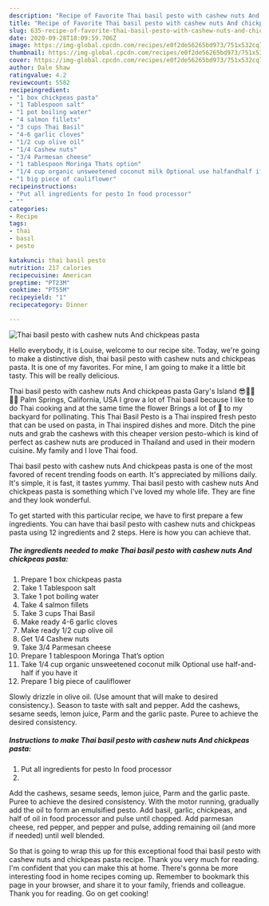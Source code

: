 ```yaml
---
description: "Recipe of Favorite Thai basil pesto with cashew nuts And chickpeas pasta"
title: "Recipe of Favorite Thai basil pesto with cashew nuts And chickpeas pasta"
slug: 635-recipe-of-favorite-thai-basil-pesto-with-cashew-nuts-and-chickpeas-pasta
date: 2020-09-28T18:09:59.706Z
image: https://img-global.cpcdn.com/recipes/e0f2de56265bd973/751x532cq70/thai-basil-pesto-with-cashew-nuts-and-chickpeas-pasta-recipe-main-photo.jpg
thumbnail: https://img-global.cpcdn.com/recipes/e0f2de56265bd973/751x532cq70/thai-basil-pesto-with-cashew-nuts-and-chickpeas-pasta-recipe-main-photo.jpg
cover: https://img-global.cpcdn.com/recipes/e0f2de56265bd973/751x532cq70/thai-basil-pesto-with-cashew-nuts-and-chickpeas-pasta-recipe-main-photo.jpg
author: Dale Shaw
ratingvalue: 4.2
reviewcount: 5582
recipeingredient:
- "1 box chickpeas pasta"
- "1 Tablespoon salt"
- "1 pot boiling water"
- "4 salmon fillets"
- "3 cups Thai Basil"
- "4-6 garlic cloves"
- "1/2 cup olive oil"
- "1/4 Cashew nuts"
- "3/4 Parmesan cheese"
- "1 tablespoon Moringa Thats option"
- "1/4 cup organic unsweetened coconut milk Optional use halfandhalf if you have it"
- "1 big piece of cauliflower"
recipeinstructions:
- "Put all ingredients for pesto In food processor"
- ""
categories:
- Recipe
tags:
- thai
- basil
- pesto

katakunci: thai basil pesto 
nutrition: 217 calories
recipecuisine: American
preptime: "PT23M"
cooktime: "PT55M"
recipeyield: "1"
recipecategory: Dinner

---
```



![Thai basil pesto with cashew nuts And chickpeas pasta](https://img-global.cpcdn.com/recipes/e0f2de56265bd973/751x532cq70/thai-basil-pesto-with-cashew-nuts-and-chickpeas-pasta-recipe-main-photo.jpg)

Hello everybody, it is Louise, welcome to our recipe site. Today, we're going to make a distinctive dish, thai basil pesto with cashew nuts and chickpeas pasta. It is one of my favorites. For mine, I am going to make it a little bit tasty. This will be really delicious.

Thai basil pesto with cashew nuts And chickpeas pasta Gary&#39;s Island 😎🌴🌺🤙🏼 Palm Springs, California, USA I grow a lot of Thai basil because I like to do Thai cooking and at the same time the flower Brings a lot of 🐝 to my backyard for pollinating. This Thai Basil Pesto is a Thai inspired fresh pesto that can be used on pasta, in Thai inspired dishes and more. Ditch the pine nuts and grab the cashews with this cheaper version pesto-which is kind of perfect as cashew nuts are produced in Thailand and used in their modern cuisine. My family and I love Thai food.

Thai basil pesto with cashew nuts And chickpeas pasta is one of the most favored of recent trending foods on earth. It's appreciated by millions daily. It's simple, it is fast, it tastes yummy. Thai basil pesto with cashew nuts And chickpeas pasta is something which I've loved my whole life. They are fine and they look wonderful.


To get started with this particular recipe, we have to first prepare a few ingredients. You can have thai basil pesto with cashew nuts and chickpeas pasta using 12 ingredients and 2 steps. Here is how you can achieve that.

<!--inarticleads1-->

##### The ingredients needed to make Thai basil pesto with cashew nuts And chickpeas pasta:

1. Prepare 1 box chickpeas pasta
1. Take 1 Tablespoon salt
1. Take 1 pot boiling water
1. Take 4 salmon fillets
1. Take 3 cups Thai Basil
1. Make ready 4-6 garlic cloves
1. Make ready 1/2 cup olive oil
1. Get 1/4 Cashew nuts
1. Take 3/4 Parmesan cheese
1. Prepare 1 tablespoon Moringa That’s option
1. Take 1/4 cup organic unsweetened coconut milk Optional use half-and-half if you have it
1. Prepare 1 big piece of cauliflower


Slowly drizzle in olive oil. (Use amount that will make to desired consistency.). Season to taste with salt and pepper. Add the cashews, sesame seeds, lemon juice, Parm and the garlic paste. Puree to achieve the desired consistency. 

<!--inarticleads2-->

##### Instructions to make Thai basil pesto with cashew nuts And chickpeas pasta:

1. Put all ingredients for pesto In food processor
1. 


Add the cashews, sesame seeds, lemon juice, Parm and the garlic paste. Puree to achieve the desired consistency. With the motor running, gradually add the oil to form an emulsified pesto. Add basil, garlic, chickpeas, and half of oil in food processor and pulse until chopped. Add parmesan cheese, red pepper, and pepper and pulse, adding remaining oil (and more if needed) until well blended. 

So that is going to wrap this up for this exceptional food thai basil pesto with cashew nuts and chickpeas pasta recipe. Thank you very much for reading. I'm confident that you can make this at home. There's gonna be more interesting food in home recipes coming up. Remember to bookmark this page in your browser, and share it to your family, friends and colleague. Thank you for reading. Go on get cooking!
